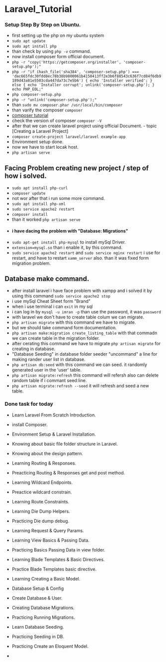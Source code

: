 # Laravel_Tutorial

### Setup Step By Step on Ubuntu.

-   first setting up the php on my ubuntu system
-   `sudo apt update`
-   `sudo apt install php`
-   than check by using `php -v` command.
-   now install composer form official document.
-   `php -r "copy('https://getcomposer.org/installer', 'composer-setup.php');"`
-   `php -r "if (hash_file('sha384', 'composer-setup.php') === 'dac665fdc30fdd8ec78b38b9800061b4150413ff2e3b6f88543c636f7cd84f6db9189d43a81e5503cda447da73c7e5b6') { echo 'Installer verified'; } else { echo 'Installer corrupt'; unlink('composer-setup.php'); } echo PHP_EOL;"`
-   `php composer-setup.php`
-   `php -r "unlink('composer-setup.php');"`
-   than `sudo mv composer.phar /usr/local/bin/composer`
-   than varify the composer `composer`
-   [composer tutorial](https://youtu.be/Mlmth9Bq6xw?si=qqmaanetXZi4Nps6)
-   check the version of composer `composer -V`
-   after that we can create laravel project using official Document. - topic [Creating a Laravel Project]
-   `composer create-project laravel/laravel example-app`
-   Environment setup done.
-   now we have to start locak host.
-   `php artisan serve`

## Facing Problem creating new project / step of how i solved.

-   `sudo apt install php-curl`
-   `composer update`
-   not wor after that i run some more command.
-   `sudo apt install php-xml`
-   `sudo service apache2 restart`
-   `composer install`
-   than it worked `php artisan serve`
-   #### i have dacing the problem with "Database: Migrations"
-   `sudo apt-get install php-mysql` to install mySql Driver.
-   `extension=mysql.so` than i enable it, by this command.
-   `sudo service apache2 restart` and `sudo service nginx restart` i use for restart, and have to restart `xamm_server` also. than it was fixed form migration problem.

## Database make command.

-   after install laravel i have face problem with xampp and i solved it by using this command `sudo service apache2 stop`
-   i use mySql Cheat Sheet form "Brand"
-   when i use terminal i can `exit` in my sql
-   i can log in by `mysql -u imran -p` than use the password, it was `password`
-   with laravel we don't have to create table colum we can migrate.
-   `php artisan migrate` with this command we have to migrate.
-   but we should take command form documentation.
-   `php artisan make:migration create_listing_table` with that commadn we can create table in the migration folder.
-   after cerating this command we have to migrate `php artisan migrate` for creating in database.
-   "Database Seeding" in database folder seeder "uncommand" a line for making rander user list in database.
-   `php artisan db:seed` with this command we can seed. it randomly generated user in the 'user' table.
-   `php artisan migrate:refresh` this command will refersh also can delete random table if i commant seed:line.
-   `php artisan migrate:refresh --seed` it will refresh and seed a new table.

### Done task for today

-   Learn Laravel From Scratch Introduction.
-   install Composer.
-   Environment Setup & Laravel Installation.
-   Knowing about basic file folder structure in Laravel.
-   Knowing about the design pattern.

-   Learning Routing & Responses.
-   Preacticing Routing & Responses get and post method.
-   Learning Wildcard Endpoints.
-   Preactice wildcard constrain.
-   Learning Route Constraints.
-   Learning Die Dump Helpers.
-   Practicing Die dump debug.
-   Learning Request & Query Params.
-   Learning View Basics & Passing Data.
-   Practicing Basics Passing Data in view folder.
-   Learning Blade Templates & Basic Directives.
-   Practice Blade Templates basic directive.

-   Learning Creating a Basic Model.
-   Database Setup & Config
-   Create Database & User.
-   Creating Database Migrations.

-   Practicing Running Migrations.
-   Learn Database Seeding.
-   Practicing Seeding in DB.
-   Practicing Create an Eloquent Model.
-
